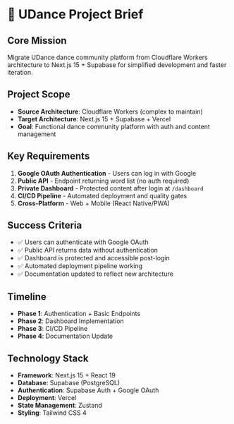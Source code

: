 # 🎯 UDance Project Brief

## Core Mission
Migrate UDance dance community platform from Cloudflare Workers architecture to Next.js 15 + Supabase for simplified development and faster iteration.

## Project Scope
- **Source Architecture**: Cloudflare Workers (complex to maintain)
- **Target Architecture**: Next.js 15 + Supabase + Vercel
- **Goal**: Functional dance community platform with auth and content management

## Key Requirements
1. **Google OAuth Authentication** - Users can log in with Google
2. **Public API** - Endpoint returning word list (no auth required)
3. **Private Dashboard** - Protected content after login at `/dashboard`
4. **CI/CD Pipeline** - Automated deployment and quality gates
5. **Cross-Platform** - Web + Mobile (React Native/PWA)

## Success Criteria
- ✅ Users can authenticate with Google OAuth
- ✅ Public API returns data without authentication
- ✅ Dashboard is protected and accessible post-login
- ✅ Automated deployment pipeline working
- ✅ Documentation updated to reflect new architecture

## Timeline
- **Phase 1**: Authentication + Basic Endpoints
- **Phase 2**: Dashboard Implementation
- **Phase 3**: CI/CD Pipeline
- **Phase 4**: Documentation Update

## Technology Stack
- **Framework**: Next.js 15 + React 19
- **Database**: Supabase (PostgreSQL)
- **Authentication**: Supabase Auth + Google OAuth
- **Deployment**: Vercel
- **State Management**: Zustand
- **Styling**: Tailwind CSS 4 